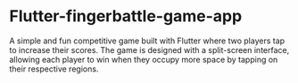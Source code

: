 # Flutter-fingerbattle-game-app
A simple and fun competitive game built with Flutter where two players tap to increase their scores. The game is designed with a split-screen interface, allowing each player to win when they occupy more space by tapping on their respective regions.
